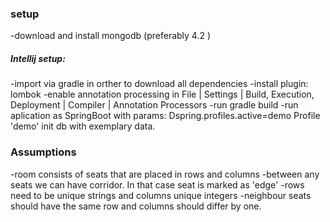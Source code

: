 ### setup
-download and install mongodb (preferably 4.2 )
##### Intellij setup:
-import via gradle in orther to download all dependencies 
-install plugin: lombok 
-enable annotation processing in File | Settings | Build, Execution, Deployment | Compiler | Annotation Processors 
-run gradle build
-run aplication as SpringBoot with params: Dspring.profiles.active=demo
Profile 'demo' init db with exemplary data. 

### Assumptions 

-room consists of seats that are placed in rows and columns
-between any seats we can have corridor. In that case seat is marked as 'edge'
-rows need to be unique strings and columns unique integers
-neighbour seats should have the same row and columns should differ by one. 
